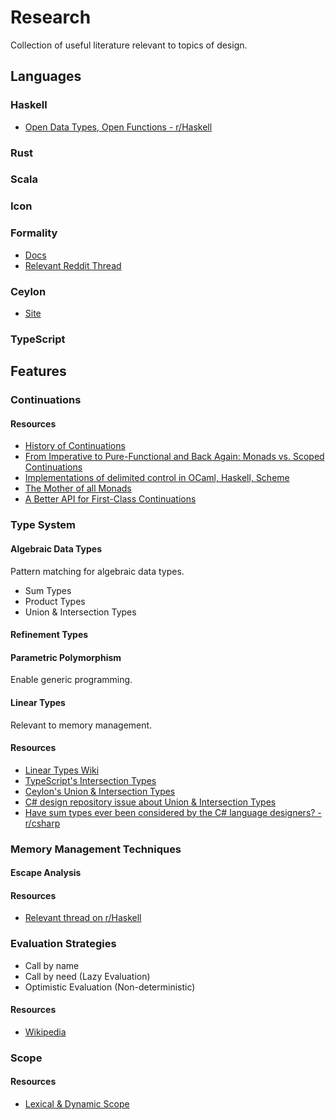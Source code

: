 # Research

Collection of useful literature relevant to topics of design.

## Languages

### Haskell
- [Open Data Types, Open Functions - r/Haskell](https://www.reddit.com/r/haskell/comments/d3qdql/whatever_happened_to_open_data_types_and_open/)

### Rust

### Scala

### Icon

### Formality
- [Docs](http://docs.formality-lang.org/)
- [Relevant Reddit Thread](https://www.reddit.com/r/haskell/comments/d2gcyw/just_letting_you_know_that_formality_has_evolved/)

### Ceylon
- [Site](https://ceylon-lang.org/)

### TypeScript

## Features

### Continuations

#### Resources

- [History of Continuations](http://www.cs.ru.nl/~freek/courses/tt-2011/papers/cps/histcont.pdf)
- [From Imperative to Pure-Functional and Back Again: Monads vs. Scoped Continuations](http://blog.paralleluniverse.co/2015/08/07/scoped-continuations/)
- [Implementations of delimited control in OCaml, Haskell, Scheme](http://okmij.org/ftp/continuations/implementations.html)
- [The Mother of all Monads](http://blog.sigfpe.com/2008/12/mother-of-all-monads.html)
- [A Better API for First-Class Continuations](http://3e8.org/pub/pdf-t1/feeley.pdf)

### Type System

#### Algebraic Data Types
Pattern matching for algebraic data types.

- Sum Types
- Product Types
- Union & Intersection Types

#### Refinement Types

#### Parametric Polymorphism
Enable generic programming.

#### Linear Types
Relevant to memory management.

#### Resources
- [Linear Types Wiki](https://en.wikipedia.org/wiki/Substructural_type_system#Linear_type_systems)
- [TypeScript's Intersection Types](https://www.typescriptlang.org/docs/handbook/advanced-types.html#intersection-types)
- [Ceylon's Union & Intersection Types](https://ceylon-lang.org/documentation/1.3/tour/types/)
- [C# design repository issue about Union & Intersection Types](https://github.com/dotnet/csharplang/issues/399)
- [Have sum types ever been considered by the C# language designers? - r/csharp](https://www.reddit.com/r/csharp/comments/7b8mvn/have_sum_types_ever_been_considered_by_the_c/)

### Memory Management Techniques

#### Escape Analysis

#### Resources
- [Relevant thread on r/Haskell](https://www.reddit.com/r/haskell/comments/d5d13i/is_it_possible_to_design_a_functional_language/)

### Evaluation Strategies

- Call by name
- Call by need (Lazy Evaluation)
- Optimistic Evaluation (Non-deterministic)

#### Resources
- [Wikipedia](https://en.wikipedia.org/wiki/Evaluation_strategy)

### Scope

#### Resources

- [Lexical & Dynamic Scope ](https://prl.ccs.neu.edu/blog/2019/09/05/lexical-and-dynamic-scope/)